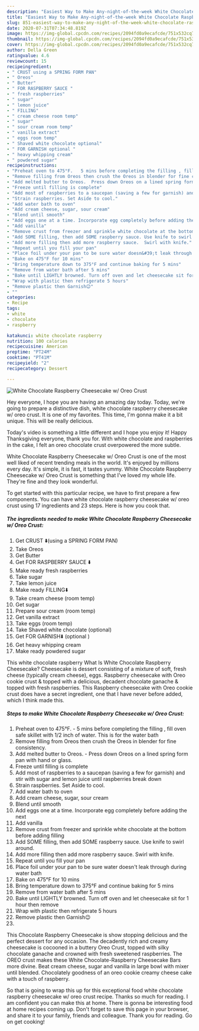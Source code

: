```yaml
---
description: "Easiest Way to Make Any-night-of-the-week White Chocolate Raspberry Cheesecake w/ Oreo Crust"
title: "Easiest Way to Make Any-night-of-the-week White Chocolate Raspberry Cheesecake w/ Oreo Crust"
slug: 851-easiest-way-to-make-any-night-of-the-week-white-chocolate-raspberry-cheesecake-w-oreo-crust
date: 2020-07-31T07:34:48.819Z
image: https://img-global.cpcdn.com/recipes/2094fd0a9ecafcde/751x532cq70/white-chocolate-raspberry-cheesecake-w-oreo-crust-recipe-main-photo.jpg
thumbnail: https://img-global.cpcdn.com/recipes/2094fd0a9ecafcde/751x532cq70/white-chocolate-raspberry-cheesecake-w-oreo-crust-recipe-main-photo.jpg
cover: https://img-global.cpcdn.com/recipes/2094fd0a9ecafcde/751x532cq70/white-chocolate-raspberry-cheesecake-w-oreo-crust-recipe-main-photo.jpg
author: Della Green
ratingvalue: 4.6
reviewcount: 15
recipeingredient:
- " CRUST using a SPRING FORM PAN"
- " Oreos"
- " Butter"
- " FOR RASPBERRY SAUCE "
- " fresh raspberries"
- " sugar"
- " lemon juice"
- " FILLING"
- " cream cheese room temp"
- " sugar"
- " sour cream room temp"
- " vanilla extract"
- " eggs room temp"
- " Shaved white chocolate optional"
- " FOR GARNISH optional "
- " heavy whipping cream"
- " powdered sugar"
recipeinstructions:
- "Preheat oven to 475°F.   5 mins before completing the filling , fill oven safe skillet with 1/2 inch of water. This is for the water bath"
- "Remove filling from Oreos then crush the Oreos in blender for fine consistency."
- "Add melted butter to Oreos.  Press down Oreos on a lined spring form pan with hand or glass."
- "Freeze until filling is complete"
- "Add most of raspberries to a saucepan (saving a few for garnish) and stir with sugar and lemon juice until raspberries break down"
- "Strain raspberries. Set Aside to cool."
- "Add water bath to oven"
- "Add cream cheese, sugar, sour cream"
- "Blend until smooth"
- "Add eggs one at a time. Incorporate egg completely before adding the next"
- "Add vanilla"
- "Remove crust from freezer and sprinkle white chocolate at the bottom before adding filling"
- "Add SOME filling, then add SOME raspberry sauce. Use knife to swirl around."
- "Add more filling then add more raspberry sauce.  Swirl with knife."
- "Repeat until you fill your pan"
- "Place foil under your pan to be sure water doesn&#39;t leak through during water bath"
- "Bake on 475°F for 10 mins"
- "Bring temperature down to 375°F and continue baking for 5 mins"
- "Remove from water bath after 5 mins"
- "Bake until LIGHTLY browned. Turn off oven and let cheesecake sit for 1 hour then remove"
- "Wrap with plastic then refrigerate 5 hours"
- "Remove plastic then Garnish😉"
- ""
categories:
- Recipe
tags:
- white
- chocolate
- raspberry

katakunci: white chocolate raspberry 
nutrition: 100 calories
recipecuisine: American
preptime: "PT24M"
cooktime: "PT41M"
recipeyield: "2"
recipecategory: Dessert

---
```



![White Chocolate Raspberry Cheesecake w/ Oreo Crust](https://img-global.cpcdn.com/recipes/2094fd0a9ecafcde/751x532cq70/white-chocolate-raspberry-cheesecake-w-oreo-crust-recipe-main-photo.jpg)

Hey everyone, I hope you are having an amazing day today. Today, we're going to prepare a distinctive dish, white chocolate raspberry cheesecake w/ oreo crust. It is one of my favorites. This time, I'm gonna make it a bit unique. This will be really delicious.

Today&#39;s video is something a little different and I hope you enjoy it! Happy Thanksgiving everyone, thank you for. With white chocolate and raspberries in the cake, I felt an oreo chocolate crust overpowered the more subtle.

White Chocolate Raspberry Cheesecake w/ Oreo Crust is one of the most well liked of recent trending meals in the world. It's enjoyed by millions every day. It's simple, it is fast, it tastes yummy. White Chocolate Raspberry Cheesecake w/ Oreo Crust is something that I've loved my whole life. They're fine and they look wonderful.


To get started with this particular recipe, we have to first prepare a few components. You can have white chocolate raspberry cheesecake w/ oreo crust using 17 ingredients and 23 steps. Here is how you cook that.

<!--inarticleads1-->

##### The ingredients needed to make White Chocolate Raspberry Cheesecake w/ Oreo Crust:

1. Get  CRUST ⬇️(using a SPRING FORM PAN)
1. Take  Oreos
1. Get  Butter
1. Get  FOR RASPBERRY SAUCE ⬇️
1. Make ready  fresh raspberries
1. Take  sugar
1. Take  lemon juice
1. Make ready  FILLING⬇️
1. Take  cream cheese (room temp)
1. Get  sugar
1. Prepare  sour cream (room temp)
1. Get  vanilla extract
1. Take  eggs (room temp)
1. Take  Shaved white chocolate (optional)
1. Get  FOR GARNISH⬇️ (optional )
1. Get  heavy whipping cream
1. Make ready  powdered sugar


This white chocolate raspberry What Is White Chocolate Raspberry Cheesecake? Cheesecake is dessert consisting of a mixture of soft, fresh cheese (typically cream cheese), eggs. Raspberry cheesecake with Oreo cookie crust &amp; topped with a delicious, decadent chocolate ganache &amp; topped with fresh raspberries. This Raspberry cheesecake with Oreo cookie crust does have a secret ingredient, one that I have never before added, which I think made this. 

<!--inarticleads2-->

##### Steps to make White Chocolate Raspberry Cheesecake w/ Oreo Crust:

1. Preheat oven to 475°F.   - 5 mins before completing the filling , fill oven safe skillet with 1/2 inch of water. This is for the water bath
1. Remove filling from Oreos then crush the Oreos in blender for fine consistency.
1. Add melted butter to Oreos.  - Press down Oreos on a lined spring form pan with hand or glass.
1. Freeze until filling is complete
1. Add most of raspberries to a saucepan (saving a few for garnish) and stir with sugar and lemon juice until raspberries break down
1. Strain raspberries. Set Aside to cool.
1. Add water bath to oven
1. Add cream cheese, sugar, sour cream
1. Blend until smooth
1. Add eggs one at a time. Incorporate egg completely before adding the next
1. Add vanilla
1. Remove crust from freezer and sprinkle white chocolate at the bottom before adding filling
1. Add SOME filling, then add SOME raspberry sauce. Use knife to swirl around.
1. Add more filling then add more raspberry sauce.  Swirl with knife.
1. Repeat until you fill your pan
1. Place foil under your pan to be sure water doesn&#39;t leak through during water bath
1. Bake on 475°F for 10 mins
1. Bring temperature down to 375°F and continue baking for 5 mins
1. Remove from water bath after 5 mins
1. Bake until LIGHTLY browned. Turn off oven and let cheesecake sit for 1 hour then remove
1. Wrap with plastic then refrigerate 5 hours
1. Remove plastic then Garnish😉
1. 


This Chocolate Raspberry Cheesecake is show stopping delicious and the perfect dessert for any occasion. The decadently rich and creamy cheesecake is cocooned in a buttery Oreo Crust, topped with silky chocolate ganache and crowned with fresh sweetened raspberries. The OREO crust makes these White Chocolate-Raspberry Cheesecake Bars more divine. Beat cream cheese, sugar and vanilla in large bowl with mixer until blended. Chocolately goodness of an oreo cookie creamy cheese cake with a touch of raspberry. 

So that is going to wrap this up for this exceptional food white chocolate raspberry cheesecake w/ oreo crust recipe. Thanks so much for reading. I am confident you can make this at home. There is gonna be interesting food at home recipes coming up. Don't forget to save this page in your browser, and share it to your family, friends and colleague. Thank you for reading. Go on get cooking!
